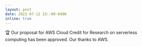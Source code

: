 ```yaml
---
layout: post
date: 2022-07-12 15::00-0400
inline: true
---
```


:trophy: Our proposal for AWS Cloud Credit for Research on serverless computing has been approved. Our thanks to AWS. 